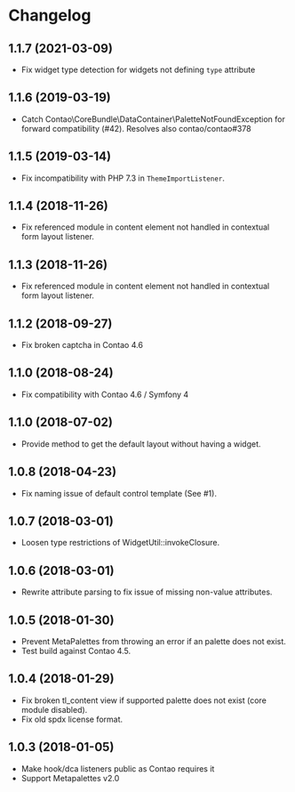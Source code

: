 Changelog
=========

1.1.7 (2021-03-09)
------------------

 - Fix widget type detection for widgets not defining `type` attribute

1.1.6 (2019-03-19)
------------------

 - Catch Contao\CoreBundle\DataContainer\PaletteNotFoundException for forward compatibility (#42). Resolves also 
  contao/contao#378
 
1.1.5 (2019-03-14)
------------------

 - Fix incompatibility with PHP 7.3 in `ThemeImportListener`.

1.1.4 (2018-11-26)
------------------

 - Fix referenced module in content element not handled in contextual form layout listener.
 
1.1.3 (2018-11-26)
------------------

 - Fix referenced module in content element not handled in contextual form layout listener.

1.1.2 (2018-09-27)
------------------

 - Fix broken captcha in Contao 4.6
 
1.1.0 (2018-08-24)
------------------

 - Fix compatibility with Contao 4.6 / Symfony 4
 
1.1.0 (2018-07-02)
------------------

 - Provide method to get the default layout without having a widget.

1.0.8 (2018-04-23)
------------------

 - Fix naming issue of default control template (See #1).
 
1.0.7 (2018-03-01)
------------------

 - Loosen type restrictions of WidgetUtil::invokeClosure.
 
1.0.6 (2018-03-01)
------------------

 - Rewrite attribute parsing to fix issue of missing non-value attributes.


1.0.5 (2018-01-30)
------------------

 - Prevent MetaPalettes from throwing an error if an palette does not exist.
 - Test build against Contao 4.5.

 
1.0.4 (2018-01-29)
------------------

 - Fix broken tl_content view if supported palette does not exist (core module disabled).
 - Fix old spdx license format.


1.0.3 (2018-01-05)
------------------

 - Make hook/dca listeners public as Contao requires it
 - Support Metapalettes v2.0
 
